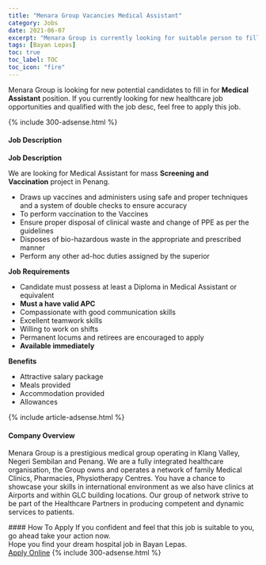 ```yaml
---
title: "Menara Group Vacancies Medical Assistant" 
category: Jobs 
date: 2021-06-07 
excerpt: "Menara Group is currently looking for suitable person to fill in the Medical Assistant which positioned at Bayan Lepas" 
tags: [Bayan Lepas] 
toc: true 
toc_label: TOC 
toc_icon: "fire" 
--- 
```


<p>Menara Group is looking for new potential candidates to fill in for <b>Medical Assistant</b> position. If you currently looking for new healthcare job opportunities and qualified with the job desc, feel free to apply this job.
</p>{% include 300-adsense.html %} 
<div><div><h4>Job Description</h4></div><div><div><span><div><strong>Job Description</strong><p><span>We are looking for Medical Assistant for mass&#160;</span><strong>Screening and Vaccination</strong><span>&#160;project in Penang.</span></p><ul><li>Draws up vaccines and administers using safe and proper techniques and a system of double checks to ensure accuracy</li><li>To perform vaccination to the Vaccines</li><li>Ensure proper disposal of clinical waste and change of PPE as per the guidelines&#160;</li><li>Disposes of bio-hazardous waste in the appropriate and prescribed manner</li><li>Perform any other ad-hoc duties assigned by the superior</li></ul><p><strong>Job Requirements</strong></p><ul><li>Candidate must possess at least a Diploma in Medical Assistant or equivalent</li><li><strong>Must a have valid APC</strong></li><li>Compassionate with good communication skills</li><li>Excellent teamwork skills</li><li>Willing to work on shifts</li><li>Permanent locums and retirees are encouraged to apply</li><li><strong>Available immediately</strong></li></ul><p><strong>Benefits</strong></p><ul><li>Attractive salary package</li><li>Meals provided</li><li>Accommodation provided</li><li>Allowances</li></ul></div></span></div></div></div> 
{% include article-adsense.html %} 
<div><div><h4>Company Overview</h4></div><div><div><span><div><p>Menara Group is a prestigious medical group operating in Klang Valley, Negeri Sembilan and Penang. We are a fully integrated healthcare organisation, the Group owns and operates a network of family Medical Clinics, Pharmacies, Physiotherapy Centres. You have a chance to showcase your skills in international environment as we also have clinics at Airports and within GLC building locations. Our group of network strive to be part of the Healthcare Partners in producing competent and dynamic services to patients.&#160;&#160;</p></div></span></div></div></div> 
#### How To Apply 
If you confident and feel that this job is suitable to you, go ahead take your action now. <br/> 
Hope you find your dream hospital job in Bayan Lepas. <br/> 
<a href="https://www.jobstreet.com.my/en/job/medical-assistant-4577598?jobId=jobstreet-my-job-4577598" class="btn btn--warning" target="_blank" rel="nofollow noopenner">Apply Online</a> 
{% include 300-adsense.html %} 